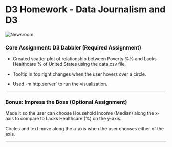 # D3 Homework - Data Journalism and D3

![Newsroom](https://media.giphy.com/media/v2xIous7mnEYg/giphy.gif)

### Core Assignment: D3 Dabbler (Required Assignment)

* Created scatter plot of relationship between Poverty %% and Lacks Healthcare % of United States using the data.csv file.

* Tooltip in top right changes when the user hovers over a circle.

* Used -m http.server` to run the visualization.

- - -

### Bonus: Impress the Boss (Optional Assignment)

Made it so the user can choose Household Income (Median) along the x-axis to compare to Lacks Healthcare (%) on the y-axis. 

Circles and text move along the a-axis when the user chooses either of the axis. 


- - -


